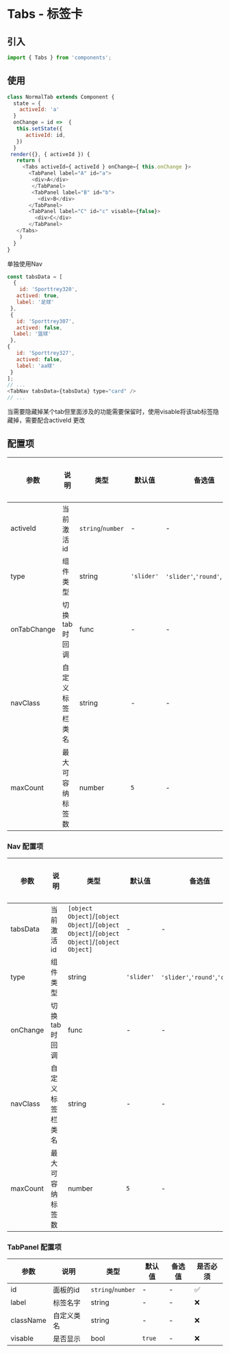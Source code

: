 # Tabs - 标签卡

## 引入
```jsx
import { Tabs } from 'components';
```
## 使用

```javascript
class NormalTab extends Component {
  state = {
    activeId: 'a'
  }
  onChange = id =>  {
   this.setState({
      activeId: id,
   })
  }
 render({}, { activeId }) {
   return (
     <Tabs activeId={ activeId } onChange={ this.onChange }>
       <TabPanel label="A" id="a">
        <div>A</div>
        </TabPanel>
        <TabPanel label="B" id="b">
          <div>B</div>
       </TabPanel>
       <TabPanel label="C" id="c" visable={false}>
         <div>C</div>
       </TabPanel>
   </Tabs>
    )
  }
}
```

单独使用Nav

```javascript
const tabsData = [
  {
    id: 'Sporttrey320',
   actived: true,
   label: '足球'
 },
 {
   id: 'Sporttrey307',
   actived: false,
  label: '篮球'
 },
{
   id: 'Sporttrey327',
   actived: false,
   label: 'aa球'
 }
];
// ...
<TabNav tabsData={tabsData} type="card" />
// ...
```

当需要隐藏掉某个tab但里面涉及的功能需要保留时，使用visable将该tab标签隐藏掉，需要配合activeId 更改

## 配置项
| 参数 | 说明 | 类型 | 默认值 |备选值 | 是否必须 |
| --- | --- | --- | --- | --- | --- |
| activeId | 当前激活id | `string`/`number` | - | - | ✅  |
| type | 组件类型 | string | `'slider'` | `'slider'`,`'round'`,`'card'` | ❌ |
| onTabChange | 切换tab时回调 | func | - | - | ❌ |
| navClass | 自定义标签栏类名 | string | - | - | ❌ |
| maxCount | 最大可容纳标签数 | number | `5` | - | ❌ |

### Nav 配置项
| 参数 | 说明 | 类型 | 默认值 |备选值 | 是否必须 |
| --- | --- | --- | --- | --- | --- |
| tabsData | 当前激活id | `[object Object]`/`[object Object]`/`[object Object]`/`[object Object]`/`[object Object]` | - | - | ✅  |
| type | 组件类型 | string | `'slider'` | `'slider'`,`'round'`,`'card'` | ❌ |
| onChange | 切换tab时回调 | func | - | - | ❌ |
| navClass | 自定义标签栏类名 | string | - | - | ❌ |
| maxCount | 最大可容纳标签数 | number | `5` | - | ❌ |

### TabPanel 配置项
| 参数 | 说明 | 类型 | 默认值 |备选值 | 是否必须 |
| --- | --- | --- | --- | --- | --- |
| id | 面板的id | `string`/`number` | - | - | ✅  |
| label | 标签名字 | string | - | - | ❌ |
| className | 自定义类名 | string | - | - | ❌ |
| visable | 是否显示 | bool | `true` | - | ❌ |
